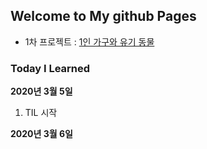 ## Welcome to My github Pages

- 1차 프로젝트 : [1인 가구와 유기 동물](smilerrr.github.io/portfolio/project1_ver3.html)

### Today I Learned

**2020년 3월 5일**
1. TIL 시작

**2020년 3월 6일**
